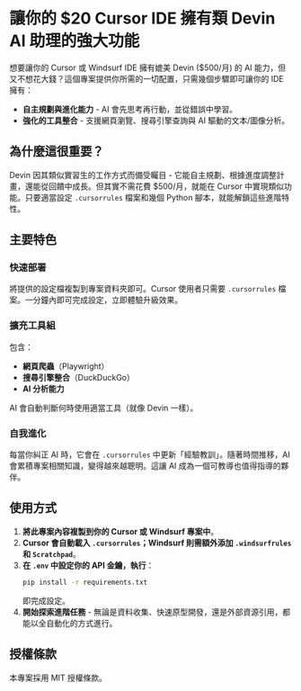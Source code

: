# 讓你的 $20 Cursor IDE 擁有類 Devin AI 助理的強大功能

想要讓你的 Cursor 或 Windsurf IDE 擁有媲美 Devin ($500/月) 的 AI 能力，但又不想花大錢？這個專案提供你所需的一切配置，只需幾個步驟即可讓你的 IDE 擁有：

- **自主規劃與進化能力** - AI 會先思考再行動，並從錯誤中學習。
- **強化的工具整合** - 支援網頁瀏覽、搜尋引擎查詢與 AI 驅動的文本/圖像分析。


## 為什麼這很重要？

Devin 因其類似實習生的工作方式而備受矚目 - 它能自主規劃、根據進度調整計畫，還能從回饋中成長。但其實不需花費 $500/月，就能在 Cursor 中實現類似功能。只要適當設定 `.cursorrules` 檔案和幾個 Python 腳本，就能解鎖這些進階特性。

## 主要特色

### **快速部署**
將提供的設定檔複製到專案資料夾即可。Cursor 使用者只需要 `.cursorrules` 檔案。一分鐘內即可完成設定，立即體驗升級效果。

### **擴充工具組**

包含：
- **網頁爬蟲**（Playwright）
- **搜尋引擎整合**（DuckDuckGo）
- **AI 分析能力**

AI 會自動判斷何時使用適當工具（就像 Devin 一樣）。

### **自我進化**

每當你糾正 AI 時，它會在 `.cursorrules` 中更新「經驗教訓」。隨著時間推移，AI 會累積專案相關知識，變得越來越聰明。這讓 AI 成為一個可教導也值得指導的夥伴。

## 使用方式

1. **將此專案內容複製到你的 Cursor 或 Windsurf 專案中**。
2. **Cursor 會自動載入 `.cursorrules`；Windsurf 則需額外添加 `.windsurfrules` 和 `Scratchpad`**。
3. **在 `.env` 中設定你的 API 金鑰，執行**：
   ```sh
   pip install -r requirements.txt
   ```
   即完成設定。
4. **開始探索進階任務** - 無論是資料收集、快速原型開發，還是外部資源引用，都能以全自動化的方式進行。

## 授權條款

本專案採用 MIT 授權條款。